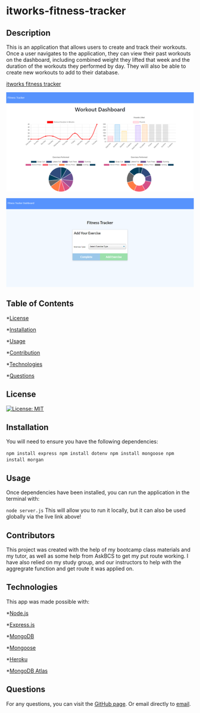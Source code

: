 # itworks-fitness-tracker

## Description

This is an application that allows users to create and track their workouts. Once a user navigates to the application, they can view their past workouts on the dashboard, including combined weight they lifted that week and the duration of the workouts they performed by day. They will also be able to create new workouts to add to their database. 

[itworks fitness tracker](https://itworks-fitness-tracker.herokuapp.com/)

![Dashboard view](/public/assets/img/dashboard.png)

![Add exercise view](/public/assets/img/createworkout.png)

 ## Table of Contents

  *[License](#license)

  *[Installation](#installation)

  *[Usage](#usage)

  *[Contribution](#contribution)

  *[Technologies](#technologies)

  *[Questions](#questions)

## License

[![License: MIT](https://img.shields.io/badge/License-MIT-yellow?style=plastic.svg)](https://opensource.org/licenses/MIT)

## Installation

You will need to ensure you have the following dependencies:


`
npm install express
npm install dotenv
npm install mongoose
npm install morgan
`

## Usage

Once dependencies have been installed, you can run the application in the terminal with:

`
node server.js
`
This will allow you to run it locally, but it can also be used globally via the live link above!

## Contributors

This project was created with the help of my bootcamp class materials and my tutor, as well as some help from AskBCS to get my put route working. I have also relied on my study group, and our instructors to help with the aggregrate function and get route it was applied on.

## Technologies

This app was made possible with:

*[Node.js](https://nodejs.org/)

*[Express.js](https://expressjs.com/)

*[MongoDB](https://www.mongodb.com/)

*[Mongoose](https://mongoosejs.com/)

*[Heroku](https://www.heroku.com/)

*[MongoDB Atlas](https://www.mongodb.com/cloud/atlas)


## Questions

For any questions, you can visit the [GitHub page](https://github.com/deck-jessica).
  Or email directly to [email](mailto:deck.jessica@gmail.com).